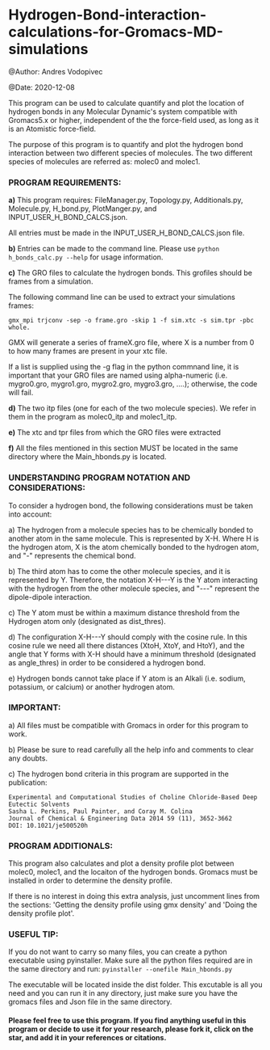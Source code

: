 # Hydrogen-Bond-interaction-calculations-for-Gromacs-MD-simulations

@Author: Andres Vodopivec

@Date: 2020-12-08

This program can be used to calculate quantify and plot the location of hydrogen bonds in any Molecular Dynamic's system compatible with Gromacs5.x or higher, independent of the the force-field used, as long as it is an Atomistic force-field.

The purpose of this program is to quantify and plot the hydrogen bond interaction between two different species of molecules.
The two different species of molecules are referred as: molec0 and molec1.

### PROGRAM REQUIREMENTS:

**a)** This program requires: FileManager.py, Topology.py, Additionals.py, Molecule.py, H_bond.py, PlotManger.py, and INPUT_USER_H_BOND_CALCS.json.

All entries must be made in the INPUT_USER_H_BOND_CALCS.json file.

**b)** Entries can be made to the command line. Please use ```python h_bonds_calc.py --help``` for usage information.

**c)**  The GRO files to calculate the hydrogen bonds. This grofiles should be frames from a simulation.

The following command line can be used to extract your simulations frames:
```
gmx_mpi trjconv -sep -o frame.gro -skip 1 -f sim.xtc -s sim.tpr -pbc whole. 
```

GMX will generate a series of frameX.gro file, where X is a number from 0 to how many frames are present in your xtc file. 

If a list is supplied using the -g flag in the python commnand line, it is important that your GRO files are named using alpha-numeric (i.e. mygro0.gro, mygro1.gro, mygro2.gro, mygro3.gro, ....); otherwise, the code will fail.
    

**d)**  The two itp files (one for each of the two molecule species). We refer in them in the program as molec0_itp and molec1_itp.

**e)** The xtc and tpr files from which the GRO files were extracted

**f)** All the files mentioned in this section MUST be located in the same directory where the Main_hbonds.py is located.


### UNDERSTANDING PROGRAM NOTATION AND CONSIDERATIONS:

To consider a hydrogen bond, the following considerations must be taken into account:

a)  The hydrogen from a molecule species has to be chemically bonded to another atom in the same molecule. This is represented by X-H. Where H is the hydrogen atom, X is the atom chemically bonded to the hydrogen atom, and "-" represents the chemical bond.

b)  The third atom has to come the other molecule species, and it is represented by Y. Therefore, the notation X-H---Y is the Y atom interacting with the hydrogen from the other molecule species, and "---" represent the dipole-dipole interaction.

c)  The Y atom must be within a maximum distance threshold from the Hydrogen atom only (designated as dist_thres).

d)  The configuration X-H---Y should comply with the cosine rule. In this cosine rule we need all there distances (XtoH, XtoY, and HtoY), and the angle that Y forms with X-H should have a minimum threshold (designated as angle_thres) in order to be considered a hydrogen bond.

e)  Hydrogen bonds cannot take place if Y atom is an Alkali (i.e. sodium, potassium, or calcium) or another hydrogen atom.


### IMPORTANT:

a)  All files must be compatible with Gromacs in order for this program to work.

b)  Please be sure to read carefully all the help info and comments to clear any doubts.

c)  The hydrogen bond criteria in this program are supported in the publication:

    Experimental and Computational Studies of Choline Chloride-Based Deep Eutectic Solvents
    Sasha L. Perkins, Paul Painter, and Coray M. Colina
    Journal of Chemical & Engineering Data 2014 59 (11), 3652-3662
    DOI: 10.1021/je500520h


### PROGRAM ADDITIONALS:

This program also calculates and plot a density profile plot between molec0, molec1, and the locaiton of the hydrogen bonds. Gromacs must be installed in order to determine the density profile.

If there is no interest in doing this extra analysis, just uncomment lines from the sections: 'Getting the density profile using gmx density' and 'Doing the density profile plot'.


### USEFUL TIP:

If you do not want to carry so many files, you can create a python executable using pyinstaller. Make sure all the python files required are in the same directory and run:
```pyinstaller --onefile Main_hbonds.py ```

The executable will be located inside the dist folder. This excutable is all you need and you can run it in any directory, just make sure you have the gromacs files and Json file in the same directory.

#### Please feel free to use this program. If you find anything useful in this program or decide to use it for your research, please fork it, click on the star, and add it in your references or citations.

